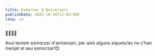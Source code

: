 ```yaml
---
title: Esmorzar d'Aniversari
publishDate: 2023-10-20T12:03:00Z
lang: ca
---
```


🎂🎂🎂🎂

Avuí teniem esmorzar d'aniversari, per això alguns xiquets/es no s'han menjat el seu esmorzar!😊

